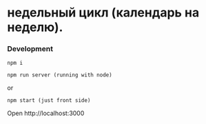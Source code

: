 # недельный цикл (календарь на неделю). 

### Development
```
npm i
```

```
npm run server (running with node)
```
or
```
npm start (just front side)
```
Open http://localhost:3000
